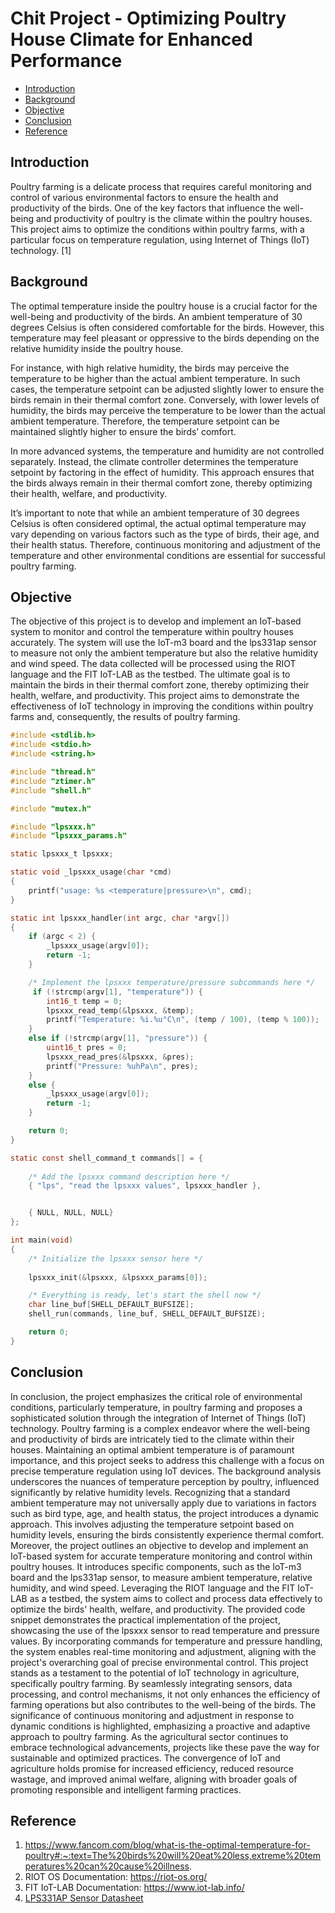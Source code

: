 # Chit Project - Optimizing Poultry House Climate for Enhanced Performance

* [Introduction](#Introduction)
* [Background](#Background)
* [Objective](#Objective)
* [Conclusion](#Conclusion)
* [Reference](#Reference)

## Introduction

Poultry farming is a delicate process that requires careful monitoring and control of various environmental factors to ensure the health and productivity of the birds. One of the key factors that influence the well-being and productivity of poultry is the climate within the poultry houses. This project aims to optimize the conditions within poultry farms, with a particular focus on temperature regulation, using Internet of Things (IoT) technology. [1]

## Background 

The optimal temperature inside the poultry house is a crucial factor for the well-being and productivity of the birds. An ambient temperature of 30 degrees Celsius is often considered comfortable for the birds. However, this temperature may feel pleasant or oppressive to the birds depending on the relative humidity inside the poultry house.

For instance, with high relative humidity, the birds may perceive the temperature to be higher than the actual ambient temperature. In such cases, the temperature setpoint can be adjusted slightly lower to ensure the birds remain in their thermal comfort zone. Conversely, with lower levels of humidity, the birds may perceive the temperature to be lower than the actual ambient temperature. Therefore, the temperature setpoint can be maintained slightly higher to ensure the birds’ comfort.

In more advanced systems, the temperature and humidity are not controlled separately. Instead, the climate controller determines the temperature setpoint by factoring in the effect of humidity. This approach ensures that the birds always remain in their thermal comfort zone, thereby optimizing their health, welfare, and productivity.

It’s important to note that while an ambient temperature of 30 degrees Celsius is often considered optimal, the actual optimal temperature may vary depending on various factors such as the type of birds, their age, and their health status. Therefore, continuous monitoring and adjustment of the temperature and other environmental conditions are essential for successful poultry farming.


## Objective

The objective of this project is to develop and implement an IoT-based system to monitor and control the temperature within poultry houses accurately. The system will use the IoT-m3 board and the lps331ap sensor to measure not only the ambient temperature but also the relative humidity and wind speed. The data collected will be processed using the RIOT language and the FIT IoT-LAB as the testbed. The ultimate goal is to maintain the birds in their thermal comfort zone, thereby optimizing their health, welfare, and productivity. This project aims to demonstrate the effectiveness of IoT technology in improving the conditions within poultry farms and, consequently, the results of poultry farming.



```c
#include <stdlib.h>
#include <stdio.h>
#include <string.h>

#include "thread.h"
#include "ztimer.h"
#include "shell.h"

#include "mutex.h"

#include "lpsxxx.h"
#include "lpsxxx_params.h"

static lpsxxx_t lpsxxx;

static void _lpsxxx_usage(char *cmd)
{
    printf("usage: %s <temperature|pressure>\n", cmd);
}

static int lpsxxx_handler(int argc, char *argv[])
{
    if (argc < 2) {
        _lpsxxx_usage(argv[0]);
        return -1;
    }

    /* Implement the lpsxxx temperature/pressure subcommands here */
     if (!strcmp(argv[1], "temperature")) {
        int16_t temp = 0;
        lpsxxx_read_temp(&lpsxxx, &temp);
        printf("Temperature: %i.%u°C\n", (temp / 100), (temp % 100));
    }
    else if (!strcmp(argv[1], "pressure")) {
        uint16_t pres = 0;
        lpsxxx_read_pres(&lpsxxx, &pres);
        printf("Pressure: %uhPa\n", pres);
    }
    else {
        _lpsxxx_usage(argv[0]);
        return -1;
    }

    return 0;
}

static const shell_command_t commands[] = {
    
    /* Add the lpsxxx command description here */
    { "lps", "read the lpsxxx values", lpsxxx_handler },


    { NULL, NULL, NULL}
};

int main(void)
{
    /* Initialize the lpsxxx sensor here */
    
    lpsxxx_init(&lpsxxx, &lpsxxx_params[0]);

    /* Everything is ready, let's start the shell now */
    char line_buf[SHELL_DEFAULT_BUFSIZE];
    shell_run(commands, line_buf, SHELL_DEFAULT_BUFSIZE);

    return 0;
}
```

## Conclusion
In conclusion, the project emphasizes the critical role of environmental conditions, particularly temperature, in poultry farming and proposes a sophisticated solution through the integration of Internet of Things (IoT) technology. Poultry farming is a complex endeavor where the well-being and productivity of birds are intricately tied to the climate within their houses. Maintaining an optimal ambient temperature is of paramount importance, and this project seeks to address this challenge with a focus on precise temperature regulation using IoT devices.
The background analysis underscores the nuances of temperature perception by poultry, influenced significantly by relative humidity levels. Recognizing that a standard ambient temperature may not universally apply due to variations in factors such as bird type, age, and health status, the project introduces a dynamic approach. This involves adjusting the temperature setpoint based on humidity levels, ensuring the birds consistently experience thermal comfort.
Moreover, the project outlines an objective to develop and implement an IoT-based system for accurate temperature monitoring and control within poultry houses. It introduces specific components, such as the IoT-m3 board and the lps331ap sensor, to measure ambient temperature, relative humidity, and wind speed. Leveraging the RIOT language and the FIT IoT-LAB as a testbed, the system aims to collect and process data effectively to optimize the birds' health, welfare, and productivity.
The provided code snippet demonstrates the practical implementation of the project, showcasing the use of the lpsxxx sensor to read temperature and pressure values. By incorporating commands for temperature and pressure handling, the system enables real-time monitoring and adjustment, aligning with the project's overarching goal of precise environmental control.
This project stands as a testament to the potential of IoT technology in agriculture, specifically poultry farming. By seamlessly integrating sensors, data processing, and control mechanisms, it not only enhances the efficiency of farming operations but also contributes to the well-being of the birds. The significance of continuous monitoring and adjustment in response to dynamic conditions is highlighted, emphasizing a proactive and adaptive approach to poultry farming.
As the agricultural sector continues to embrace technological advancements, projects like these pave the way for sustainable and optimized practices. The convergence of IoT and agriculture holds promise for increased efficiency, reduced resource wastage, and improved animal welfare, aligning with broader goals of promoting responsible and intelligent farming practices.

## Reference 

1. https://www.fancom.com/blog/what-is-the-optimal-temperature-for-poultry#:~:text=The%20birds%20will%20eat%20less,extreme%20temperatures%20can%20cause%20illness.
2. RIOT OS Documentation: https://riot-os.org/
3. FIT IoT-LAB Documentation: https://www.iot-lab.info/
4. [LPS331AP Sensor Datasheet](https://www.alldatasheet.com/datasheet-pdf/pdf/473924/STMICROELECTRONICS/LPS331AP.html)
